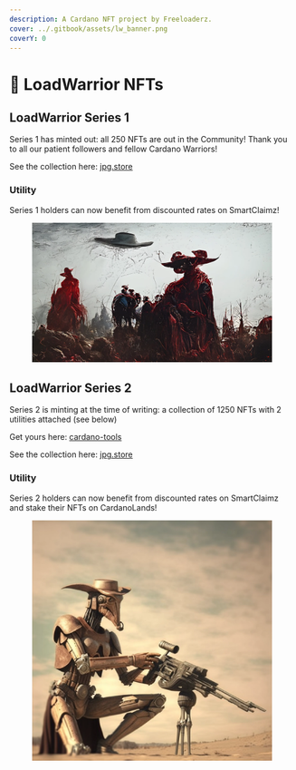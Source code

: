 ```yaml
---
description: A Cardano NFT project by Freeloaderz.
cover: ../.gitbook/assets/lw_banner.png
coverY: 0
---
```


# 🥷 LoadWarrior NFTs

## LoadWarrior Series 1

Series 1 has minted out: all 250 NFTs are out in the Community! Thank you to all our patient followers and fellow Cardano Warriors!

See the collection here: [jpg.store](https://www.jpg.store/collection/freeloaderznft-series1)

### Utility

Series 1 holders can now benefit from discounted rates on SmartClaimz!

<figure><img src="../.gitbook/assets/QmPaRuwENZFW3FxiDL9mJoYyNPT7zzK8Sb7tsv2yTzqizk.webp" alt=""><figcaption></figcaption></figure>

## LoadWarrior Series 2

Series 2 is minting at the time of writing: a collection of 1250 NFTs with 2 utilities attached (see below)

Get yours here: [cardano-tools](https://cardano-tools.io/drop/loadwarrior2-216373)

See the collection here: [jpg.store](https://www.jpg.store/collection/freeloaderzloadwarriorseries2)

### Utility

Series 2 holders can now benefit from discounted rates on SmartClaimz and stake their NFTs on CardanoLands!

<figure><img src="../.gitbook/assets/QmXTPvnmtrYYZKRLAV6wpUpKhVcV2cYaWBNhEW1rYSonM5.png" alt=""><figcaption></figcaption></figure>
